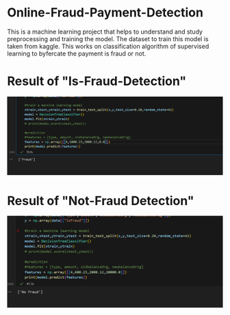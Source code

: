 # Online-Fraud-Payment-Detection
This is a machine learning project that helps to understand and study preprocessing and training the model. The dataset to train this model is taken from kaggle.
This works on classification algorithm of supervised learning to byfercate the payment is fraud or not.

# Result of "Is-Fraud-Detection"
![Is-Fraud Result](https://github.com/Ivan2001otp/online-fraud-payment-detection/blob/main/is%20fraud.png)

# Result of "Not-Fraud Detection"
![Is not Fraud Result](https://github.com/Ivan2001otp/online-fraud-payment-detection/blob/main/no%20fraud.png)
